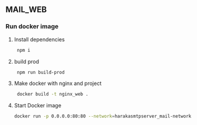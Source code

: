 ## MAIL_WEB 
### Run docker image
1. Install dependencies
    ```sh
     npm i
    ```
4. build prod
    ```sh
     npm run build-prod
    ```
5. Make docker with nginx and project 
    ```sh
     docker build -t nginx_web .
    ```
6. Start Docker image
     ```sh
    docker run -p 0.0.0.0:80:80 --network=harakasmtpserver_mail-network --name nginx_web nginx_web
     ```